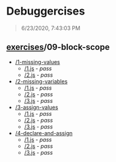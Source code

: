 # Debuggercises 

> 6/23/2020, 7:43:03 PM 

## [exercises](../README.md)/09-block-scope 

- [/1-missing-values](./1-missing-values/README.md)
  - [/1.js](./1-missing-values/README.md#1js) - _pass_ 
  - [/2.js](./1-missing-values/README.md#2js) - _pass_ 
- [/2-missing-variables](./2-missing-variables/README.md)
  - [/1.js](./2-missing-variables/README.md#1js) - _pass_ 
  - [/2.js](./2-missing-variables/README.md#2js) - _pass_ 
  - [/3.js](./2-missing-variables/README.md#3js) - _pass_ 
- [/3-assign-values](./3-assign-values/README.md)
  - [/1.js](./3-assign-values/README.md#1js) - _pass_ 
  - [/2.js](./3-assign-values/README.md#2js) - _pass_ 
  - [/3.js](./3-assign-values/README.md#3js) - _pass_ 
- [/4-declare-and-assign](./4-declare-and-assign/README.md)
  - [/1.js](./4-declare-and-assign/README.md#1js) - _pass_ 
  - [/2.js](./4-declare-and-assign/README.md#2js) - _pass_ 
  - [/3.js](./4-declare-and-assign/README.md#3js) - _pass_ 
